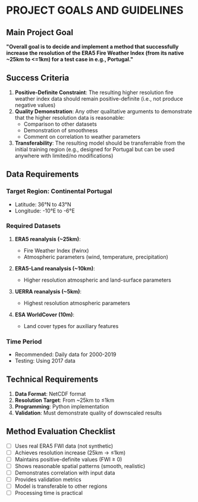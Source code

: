 # PROJECT GOALS AND GUIDELINES

## Main Project Goal
**"Overall goal is to decide and implement a method that successfully increase the resolution of the ERA5 Fire Weather Index (from its native ~25km to <=1km) for a test case in e.g., Portugal."**

## Success Criteria
1. **Positive-Definite Constraint**: The resulting higher resolution fire weather index data should remain positive-definite (i.e., not produce negative values)
2. **Quality Demonstration**: Any other qualitative arguments to demonstrate that the higher resolution data is reasonable:
   - Comparison to other datasets
   - Demonstration of smoothness
   - Comment on correlation to weather parameters
3. **Transferability**: The resulting model should be transferrable from the initial training region (e.g., designed for Portugal but can be used anywhere with limited/no modifications)

## Data Requirements
### Target Region: Continental Portugal
- Latitude: 36°N to 43°N
- Longitude: -10°E to -6°E

### Required Datasets
1. **ERA5 reanalysis (~25km)**: 
   - Fire Weather Index (fwinx)
   - Atmospheric parameters (wind, temperature, precipitation)
   
2. **ERA5-Land reanalysis (~10km)**:
   - Higher resolution atmospheric and land-surface parameters
   
3. **UERRA reanalysis (~5km)**:
   - Highest resolution atmospheric parameters
   
4. **ESA WorldCover (10m)**:
   - Land cover types for auxiliary features

### Time Period
- Recommended: Daily data for 2000-2019
- Testing: Using 2017 data

## Technical Requirements
1. **Data Format**: NetCDF format
2. **Resolution Target**: From ~25km to ≤1km
3. **Programming**: Python implementation
4. **Validation**: Must demonstrate quality of downscaled results

## Method Evaluation Checklist
- [ ] Uses real ERA5 FWI data (not synthetic)
- [ ] Achieves resolution increase (25km → ≤1km)
- [ ] Maintains positive-definite values (FWI ≥ 0)
- [ ] Shows reasonable spatial patterns (smooth, realistic)
- [ ] Demonstrates correlation with input data
- [ ] Provides validation metrics
- [ ] Model is transferable to other regions
- [ ] Processing time is practical